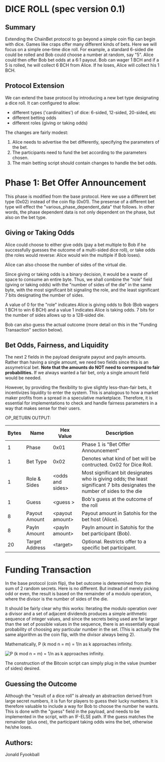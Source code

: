 # DICE ROLL (spec version 0.1)

## Summary
Extending the ChainBet protocol to go beyond a simple coin flip can begin with dice.  Games like craps offer many different kinds of bets.  Here we will focus on a simple one-time dice roll.  For example, a standard 6-sided die could be rolled and Bob could choose a number at random, say "5".  Alice could then offer Bob bet odds at a 6:1 payout.  Bob can wager 1 BCH and if a 5 is rolled, he will collect 6 BCH from Alice.  If he loses, Alice will collect his 1 BCH.

## Protocol Extension

We can extend the base protocol by introducing a new bet type designating a dice roll.  It can configured to allow:

* different types ('cardinalities') of dice:  6-sided, 12-sided, 20-sided, etc
* different betting odds
* different roles (giving or taking odds)

The changes are fairly modest:

1. Alice needs to advertise the bet differently, specifying the parameters of the bet.
2. The participants need to fund the bet according to the parameters chosen.
3. The main betting script should contain changes to handle the bet odds.

# Phase 1: Bet Offer Announcement

This phase is modified from the base protocol.  Here we use a different bet type (0x02) instead of the coin flip (0x01).  The presense of a different bet type will effect the "various_phase_dependent_data" that follows. In other words, the phase dependent data is not only dependent on the phase, but also on the bet type.

## Giving or Taking Odds

Alice could choose to either give odds (pay a bet multiple to Bob if he successfully guesses the outcome of a multi-sided dice roll), or take odds (the roles would reverse: Alice would win the multiple if Bob loses).

Alice can also choose the number of sides of the virtual die.

Since giving or taking odds is a binary decision, it would be a waste of space to consume an entire byte.  Thus, we shall combine the "role" field (giving or taking odds) with the "number of sides of the die" in the same byte, with the most significant bit signaling the role, and the least significant 7 bits designating the number of sides.

A value of 0 for the "role" indicates Alice is giving odds to Bob (Bob wagers 1 BCH to win 6 BCH) and a value 1 indicates Alice is taking odds.  7 bits for the number of sides allows up to a 128-sided die.

Bob can also guess the actual outcome (more detail on this in the "Funding Transaction" section below).

## Bet Odds, Fairness, and Liquidity

The next 2 fields in the payload designate payout and payIn amounts.  Rather than having a single amount, we need two fields since this is an assymetrical bet.  **Note that the amounts do NOT need to correspond to fair probabilities.** If we always wanted a fair bet, only a single amount field would be needed.  

However, by providing the flexibility to give slightly less-than-fair bets, it incentivizes liquidity to enter the system.  This is analogous to how a market maker profits from a spread in a speculative marketplace. Therefore, it is essential for implementations to check and handle fairness parameters in a way that makes sense for their users. 

OP_RETURN OUTPUT:

| Bytes       | Name         | Hex Value | Description  |
| ------------- |-------------| -----|-----------------|
| 1      | Phase | 0x01  | Phase 1 is "Bet Offer Announcement" |
| 1     | Bet Type | 0x02 | Denotes what kind of bet will be contructed. 0x02 for Dice Roll. |
| 1     | Role & Sides | \<odds and sides> | Most significant bit designates who is giving odds; the least significant 7 bits designates the number of sides to the die |
| 1     |  Guess    |  \<guess > | Bob's guess at the outcome of the roll | 
| 8     | Payout Amount   | \<payout amount> | Payout amount in Satohis for the bet host (Alice). | 
| 8     | PayIn Amount   | \<payIn amount> | PayIn amount in Satohis for the bet participant (Bob). | 
| 20 | Target Address | \<target> | Optional.  Restricts offer to a specific bet participant. |

# Funding Transaction

In the base protocol (coin flip), the bet outcome is deteremined from the sum of 2 random secrets.  Here is no different.  But instead of merely picking odd or even, the result is based on the remainder of a modulo operation, where the divisor is the number of sides of the die.  

It should be fairly clear why this works: Iterating the modulo operation over a divisor and a set of adjacent dividends produces a simple arithmetic sequence of integer values, and since the secrets being used are far larger than the set of possible values in the sequence, there is an essentially equal probability of choosing any particular number in the set.  (This is actually the same algorithm as the coin flip, with the divisor always being 2). 

Mathematically, P (k mod n = m) = 1/n as k approaches infinity.

![P (k mod n = m) = 1/n as k approaches infinity.](https://i.imgur.com/mBLYtnC.png)

 
The construction of the Bitcoin script can simply plug in the value (number of sides) desired.

## Guessing the Outcome  

Although the "result of a dice roll" is already an abstraction derived from large secret numbers, it is fun for players to guess their lucky numbers.  It is therefore valuable to include a way for Bob to choose the number he wants.  This is done with the "guess" field in the payload, and needs to be implemented in the script, with an IF-ELSE path.  If the guess matches the remainder (plus one), the participant taking odds wins the bet, otherwise he/she loses. 

## Authors:

Jonald Fyookball
